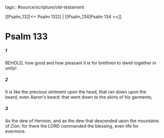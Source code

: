 tags:: #source/scripture/old-testament

[[Psalm_132|<< Psalm 132]] | [[Psalm_134|Psalm 134 >>]]

# Psalm 133

##### 1

BEHOLD, how good and how pleasant it is for brethren to dwell together in unity!

##### 2

It is like the precious ointment upon the head, that ran down upon the beard, even Aaron's beard: that went down to the skirts of his garments;

##### 3

As the dew of Hermon, and as the dew that descended upon the mountains of Zion: for there the LORD commanded the blessing, even life for evermore.
